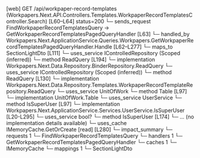 [web] GET /api/workpaper-record-templates  (Workpapers.Next.API.Controllers.Templates.WorkpaperRecordTemplatesController.Search)  [L60–L64] status=200
  └─ sends_request FindWorkpaperRecordTemplatesQuery -> GetWorkpaperRecordTemplatesPagedQueryHandler [L63]
    └─ handled_by Workpapers.Next.ApplicationService.Queries.Workpapers.GetWorkpaperRecordTemplatesPagedQueryHandler.Handle [L62–L277]
      └─ maps_to SectionLightDto [L111]
      └─ uses_service IControlledRepository<Binder> (Scoped (inferred))
        └─ method ReadQuery [L194]
          └─ implementation Workpapers.Next.Data.Repository.BinderRepository.ReadQuery
      └─ uses_service IControlledRepository<WorkpaperRecordTemplate> (Scoped (inferred))
        └─ method ReadQuery [L130]
          └─ implementation Workpapers.Next.Data.Repository.Templates.WorkpaperRecordTemplateRepository.ReadQuery
      └─ uses_service UnitOfWork
        └─ method Table [L97]
          └─ implementation UnitOfWork.Table
      └─ uses_service UserService
        └─ method IsSuperUser [L97]
          └─ implementation Workpapers.Next.ApplicationService.Services.UserService.IsSuperUser [L20-L295]
            └─ uses_service bool?
              └─ method IsSuperUser [L174]
                └─ ... (no implementation details available)
            └─ uses_cache IMemoryCache.GetOrCreate [read] [L280]
  └─ impact_summary
    └─ requests 1
      └─ FindWorkpaperRecordTemplatesQuery
    └─ handlers 1
      └─ GetWorkpaperRecordTemplatesPagedQueryHandler
    └─ caches 1
      └─ IMemoryCache
    └─ mappings 1
      └─ SectionLightDto

